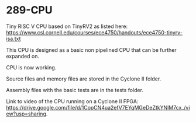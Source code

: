 # 289-CPU
 Tiny RISC V CPU based on TinyRV2 as listed here: https://www.csl.cornell.edu/courses/ece4750/handouts/ece4750-tinyrv-isa.txt 
 
 This CPU is designed as a basic non pipelined CPU that can be further expanded on.
 
CPU is now working. 

Source files and memory files are stored in the Cyclone II folder.

Assembly files with the basic tests are in the tests folder.

Link to video of the CPU running on a Cyclone II FPGA: https://drive.google.com/file/d/1CopCN4ua2efV7EYqMGeDeZtkYNlM7cx_/view?usp=sharing.
